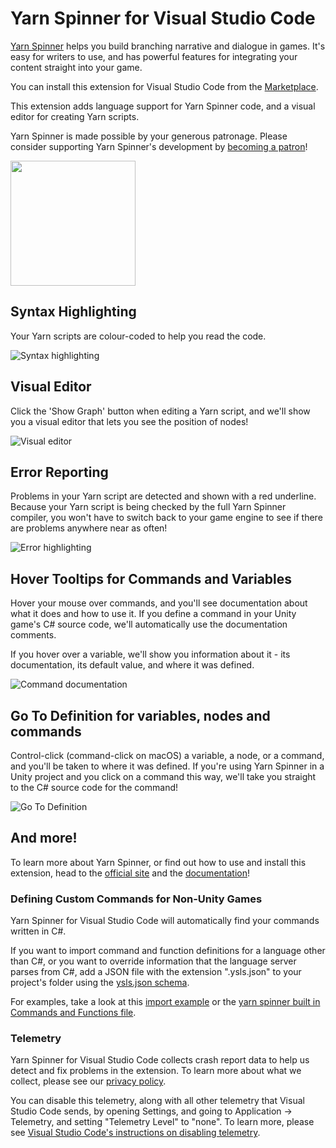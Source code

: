 # Yarn Spinner for Visual Studio Code

[Yarn Spinner](https://yarnspinner.dev) helps you build branching narrative and dialogue in games. It's easy for writers to use, and has powerful features for integrating your content straight into your game.

You can install this extension for Visual Studio Code from the [Marketplace](https://marketplace.visualstudio.com/items?itemName=SecretLab.yarn-spinner).

This extension adds language support for Yarn Spinner code, and a visual editor for creating Yarn scripts. 

Yarn Spinner is made possible by your generous patronage. Please consider supporting Yarn Spinner's development by [becoming a patron](https://patreon.com/secretlab)!

<a href="https://patreon.com/secretlab"><img width="200" src="https://user-images.githubusercontent.com/901768/71883373-6f40ff80-318a-11ea-9d3a-01f1f58cb39e.png"></a>

## Syntax Highlighting

Your Yarn scripts are colour-coded to help you read the code.

![Syntax highlighting](./.github/images/syntax-highlighting.gif)

## Visual Editor

Click the 'Show Graph' button when editing a Yarn script, and we'll show you a visual editor that lets you see the position of nodes!

![Visual editor](.github/images/visual-editor.gif)

## Error Reporting

Problems in your Yarn script are detected and shown with a red underline. Because your Yarn script is being checked by the full Yarn Spinner compiler, you won't have to switch back to your game engine to see if there are problems anywhere near as often!

![Error highlighting](.github/images/errors.gif)

## Hover Tooltips for Commands and Variables

Hover your mouse over commands, and you'll see documentation about what it does and how to use it. If you define a command in your Unity game's C# source code, we'll automatically use the documentation comments.

If you hover over a variable, we'll show you information about it - its documentation, its default value, and where it was defined.

![Command documentation](.github/images/command-docs.gif)

## Go To Definition for variables, nodes and commands

Control-click (command-click on macOS) a variable, a node, or a command, and you'll be taken to where it was defined. If you're using Yarn Spinner in a Unity project and you click on a command this way, we'll take you straight to the C# source code for the command!

![Go To Definition](.github/images/go-to-declaration.gif)

## And more!

To learn more about Yarn Spinner, or find out how to use and install this extension, head to the [official site](https://yarnspinner.dev) and the [documentation](https://docs.yarnspinner.dev)!

### Defining Custom Commands for Non-Unity Games

Yarn Spinner for Visual Studio Code will automatically find your commands written in C#.

If you want to import command and function definitions for a language other than C#, or you want to override information that the language server parses from C#, add a JSON file with the extension ".ysls.json" to your project's folder using the [ysls.json schema](https://github.com/YarnSpinnerTool/YarnSpinner/blob/main/YarnSpinner.LanguageServer/src/Server/Documentation/ysls.schema.json). 

For examples, take a look at this [import example](https://github.com/YarnSpinnerTool/YarnSpinner/blob/main/YarnSpinner.LanguageServer/ImportExample.ysls.json) or the [yarn spinner built in Commands and Functions file](https://github.com/YarnSpinnerTool/YarnSpinner/blob/main/YarnSpinner.LanguageServer/src/Server/Documentation/BuiltInFunctionsAndCommands.ysls.json). 

### Telemetry

Yarn Spinner for Visual Studio Code collects crash report data to help us detect and fix problems in the extension. To learn more about what we collect, please see our [privacy policy](http://yarnspinner.dev/YS_VSCode_PrivacyPolicy-2022.06.08.pdf).

You can disable this telemetry, along with all other telemetry that Visual Studio Code sends, by opening Settings, and going to Application -> Telemetry, and setting "Telemetry Level" to "none". To learn more, please see [Visual Studio Code's instructions on disabling telemetry](https://code.visualstudio.com/docs/getstarted/telemetry#_disable-telemetry-reporting).
